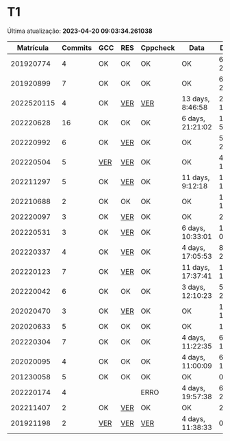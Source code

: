 # T1
Última atualização: **2023-04-20 09:03:34.261038**

|  Matrícula | Commits | GCC |  RES |  Cppcheck |  Data |  Duração | 
|---|---|---|---|---|---|---|
|  201920774 |  4 |  OK |  OK |   OK |  OK |  6 days, 2:19:59 | 
|  201920899 |  7 |  OK |  OK |   OK |  OK |  6 days, 21:57:04 | 
|  2022520115 |  4 |  OK |  [VER](./relatorios/2022520115/T1/resposta.txt) |   [VER](./relatorios/2022520115/T1/cppcheck.txt) |  13 days, 8:46:58 |  20 days, 17:39:03 | 
|  202220628 |  16 |  OK |  OK |   OK |  6 days, 21:21:02 |  14 days, 5:51:29 | 
|  202220992 |  6 |  OK |  [VER](./relatorios/202220992/T1/resposta.txt) |   OK |  OK |  5 days, 23:25:52 | 
|  202220504 |  5 |  [VER](./relatorios/202220504/T1/compilador.txt) |  [VER](./relatorios/202220504/T1/resposta.txt) |   OK |  OK |  4 days, 1:38:03 | 
|  202211297 |  5 |  OK |  [VER](./relatorios/202211297/T1/resposta.txt) |   OK |  11 days, 9:12:18 |  15 days, 17:01:45 | 
|  202210688 |  2 |  OK |  OK |   OK |  OK |  1 day, 18:21:48 | 
|  202220097 |  3 |  OK |  [VER](./relatorios/202220097/T1/resposta.txt) |   OK |  OK |  23:41:44 | 
|  202220531 |  3 |  OK |  [VER](./relatorios/202220531/T1/resposta.txt) |   OK |  6 days, 10:33:01 |  10 days, 0:18:54 | 
|  202220337 |  4 |  OK |  [VER](./relatorios/202220337/T1/resposta.txt) |   OK |  4 days, 17:05:53 |  8 days, 2:33:49 | 
|  202220123 |  7 |  OK |  [VER](./relatorios/202220123/T1/resposta.txt) |   OK |  11 days, 17:37:41 |  15 days, 1:15:27 | 
|  202220042 |  6 |  OK |  OK |   OK |  3 days, 12:10:23 |  5 days, 23:50:24 | 
|  202020470 |  3 |  OK |  [VER](./relatorios/202020470/T1/resposta.txt) |   OK |  OK |  1 day, 11:01:19 | 
|  202020633 |  5 |  OK |  OK |   OK |  OK |  1:00:59 | 
|  202220304 |  7 |  OK |  OK |   OK |  4 days, 11:22:35 |  6 days, 13:25:01 | 
|  202020095 |  4 |  OK |  OK |   OK |  4 days, 11:00:09 |  6 days, 12:27:23 | 
|  201230058 |  5 |  OK |  OK |   OK |  OK |  0:23:22 | 
|  202220174 |  4 |   |   |   ERRO |  4 days, 19:57:38 |  6 days, 2:00:24 | 
|  202211407 |  2 |  OK |  [VER](./relatorios/202211407/T1/resposta.txt) |   OK |  OK |  2:08:06 | 
|  201921198 |  2 |  [VER](./relatorios/201921198/T1/compilador.txt) |  [VER](./relatorios/201921198/T1/resposta.txt) |   [VER](./relatorios/201921198/T1/cppcheck.txt) |  4 days, 11:38:33 |  0:01:03 | 

